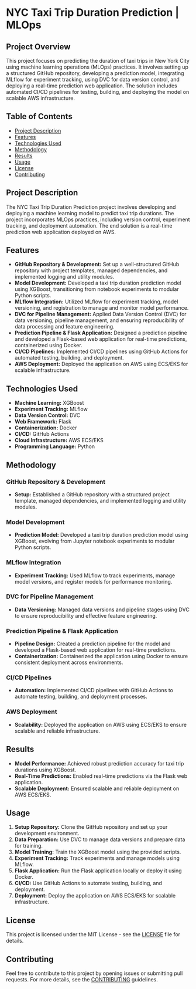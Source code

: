 # NYC Taxi Trip Duration Prediction | MLOps

## Project Overview

This project focuses on predicting the duration of taxi trips in New York City using machine learning operations (MLOps) practices. It involves setting up a structured GitHub repository, developing a prediction model, integrating MLflow for experiment tracking, using DVC for data version control, and deploying a real-time prediction web application. The solution includes automated CI/CD pipelines for testing, building, and deploying the model on scalable AWS infrastructure.

## Table of Contents

- [Project Description](#project-description)
- [Features](#features)
- [Technologies Used](#technologies-used)
- [Methodology](#methodology)
- [Results](#results)
- [Usage](#usage)
- [License](#license)
- [Contributing](#contributing)

## Project Description

The NYC Taxi Trip Duration Prediction project involves developing and deploying a machine learning model to predict taxi trip durations. The project incorporates MLOps practices, including version control, experiment tracking, and deployment automation. The end solution is a real-time prediction web application deployed on AWS.

## Features

- **GitHub Repository & Development:** Set up a well-structured GitHub repository with project templates, managed dependencies, and implemented logging and utility modules.
- **Model Development:** Developed a taxi trip duration prediction model using XGBoost, transitioning from notebook experiments to modular Python scripts.
- **MLflow Integration:** Utilized MLflow for experiment tracking, model versioning, and registration to manage and monitor model performance.
- **DVC for Pipeline Management:** Applied Data Version Control (DVC) for data versioning, pipeline management, and ensuring reproducibility of data processing and feature engineering.
- **Prediction Pipeline & Flask Application:** Designed a prediction pipeline and developed a Flask-based web application for real-time predictions, containerized using Docker.
- **CI/CD Pipelines:** Implemented CI/CD pipelines using GitHub Actions for automated testing, building, and deployment.
- **AWS Deployment:** Deployed the application on AWS using ECS/EKS for scalable infrastructure.

## Technologies Used

- **Machine Learning:** XGBoost
- **Experiment Tracking:** MLflow
- **Data Version Control:** DVC
- **Web Framework:** Flask
- **Containerization:** Docker
- **CI/CD:** GitHub Actions
- **Cloud Infrastructure:** AWS ECS/EKS
- **Programming Language:** Python

## Methodology

### GitHub Repository & Development

- **Setup:** Established a GitHub repository with a structured project template, managed dependencies, and implemented logging and utility modules.

### Model Development

- **Prediction Model:** Developed a taxi trip duration prediction model using XGBoost, evolving from Jupyter notebook experiments to modular Python scripts.

### MLflow Integration

- **Experiment Tracking:** Used MLflow to track experiments, manage model versions, and register models for performance monitoring.

### DVC for Pipeline Management

- **Data Versioning:** Managed data versions and pipeline stages using DVC to ensure reproducibility and effective feature engineering.

### Prediction Pipeline & Flask Application

- **Pipeline Design:** Created a prediction pipeline for the model and developed a Flask-based web application for real-time predictions.
- **Containerization:** Containerized the application using Docker to ensure consistent deployment across environments.

### CI/CD Pipelines

- **Automation:** Implemented CI/CD pipelines with GitHub Actions to automate testing, building, and deployment processes.

### AWS Deployment

- **Scalability:** Deployed the application on AWS using ECS/EKS to ensure scalable and reliable infrastructure.

## Results

- **Model Performance:** Achieved robust prediction accuracy for taxi trip durations using XGBoost.
- **Real-Time Predictions:** Enabled real-time predictions via the Flask web application.
- **Scalable Deployment:** Ensured scalable and reliable deployment on AWS ECS/EKS.

## Usage

1. **Setup Repository:** Clone the GitHub repository and set up your development environment.
2. **Data Preparation:** Use DVC to manage data versions and prepare data for training.
3. **Model Training:** Train the XGBoost model using the provided scripts.
4. **Experiment Tracking:** Track experiments and manage models using MLflow.
5. **Flask Application:** Run the Flask application locally or deploy it using Docker.
6. **CI/CD:** Use GitHub Actions to automate testing, building, and deployment.
7. **Deployment:** Deploy the application on AWS ECS/EKS for scalable infrastructure.

## License

This project is licensed under the MIT License - see the [LICENSE](LICENSE) file for details.

## Contributing

Feel free to contribute to this project by opening issues or submitting pull requests. For more details, see the [CONTRIBUTING](CONTRIBUTING.md) guidelines.
